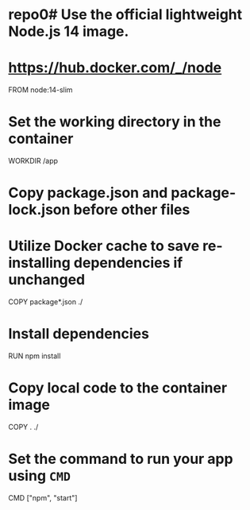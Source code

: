 # repo0# Use the official lightweight Node.js 14 image.
# https://hub.docker.com/_/node
FROM node:14-slim

# Set the working directory in the container
WORKDIR /app

# Copy package.json and package-lock.json before other files
# Utilize Docker cache to save re-installing dependencies if unchanged
COPY package*.json ./

# Install dependencies
RUN npm install

# Copy local code to the container image
COPY . ./

# Set the command to run your app using `CMD`
CMD ["npm", "start"]
